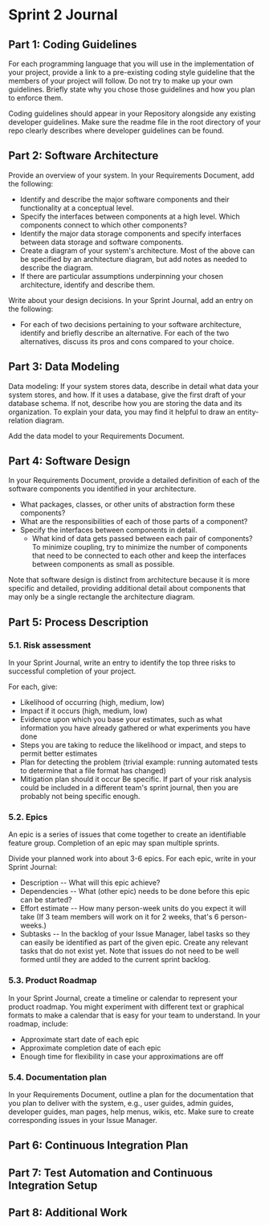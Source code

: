 # Sprint 2 Journal

## Part 1: Coding Guidelines
   For each programming language that you will use in the implementation of your project, provide a link to a pre-existing coding style guideline that the members of your project will follow. Do not try to make up your own guidelines. Briefly state why you chose those guidelines and how you plan to enforce them.


Coding guidelines should appear in your Repository alongside any existing developer guidelines. Make sure the readme file in the root directory of your repo clearly describes where developer guidelines can be found.


 
## Part 2: Software Architecture

Provide an overview of your system. In your Requirements Document, add the following:

* Identify and describe the major software components and their functionality at a conceptual level.
* Specify the interfaces between components at a high level. Which components connect to which other components?
* Identify the major data storage components and specify interfaces between data storage and software components.
* Create a diagram of your system's architecture. Most of the above can be specified by an architecture diagram, but add notes as needed to describe the diagram.
* If there are particular assumptions underpinning your chosen architecture, identify and describe them.

Write about your design decisions. In your Sprint Journal, add an entry on the following:

* For each of two decisions pertaining to your software architecture, identify and briefly describe an alternative. For each of the two alternatives, discuss its pros and cons compared to your choice.


## Part 3: Data Modeling
Data modeling: If your system stores data, describe in detail what data your system stores, and how. If it uses a database, give the first draft of your database schema. If not, describe how you are storing the data and its organization. To explain your data, you may find it helpful to draw an entity-relation diagram.

Add the data model to your Requirements Document.


## Part 4: Software Design
In your Requirements Document, provide a detailed definition of each of the software components you identified in your architecture.

* What packages, classes, or other units of abstraction form these components?
* What are the responsibilities of each of those parts of a component?
* Specify the interfaces between components in detail.
  * What kind of data gets passed between each pair of components? To minimize coupling, try to minimize the number of components that need to be connected to each other and keep the interfaces between components as small as possible.

Note that software design is distinct from architecture because it is more specific and detailed, providing additional detail about components that may only be a single rectangle the architecture diagram.




## Part 5: Process Description

### 5.1. Risk assessment
In your Sprint Journal, write an entry to identify the top three risks to successful completion of your project.

For each, give:

* Likelihood of occurring (high, medium, low)
* Impact if it occurs (high, medium, low)
* Evidence upon which you base your estimates, such as what information you have already gathered or what experiments you have done
* Steps you are taking to reduce the likelihood or impact, and steps to permit better estimates
* Plan for detecting the problem (trivial example: running automated tests to determine that a file format has changed)
* Mitigation plan should it occur
Be specific. If part of your risk analysis could be included in a different team's sprint journal, then you are probably not being specific enough.

### 5.2. Epics
An epic is a series of issues that come together to create an identifiable feature group. Completion of an epic may span multiple sprints.


Divide your planned work into about 3-6 epics. For each epic, write in your Sprint Journal:

* Description -- What will this epic achieve?
* Dependencies --  What (other epic) needs to be done before this epic can be started?
* Effort estimate -- How many person-week units do you expect it will take (If 3 team members will work on it for 2 weeks, that's 6 person-weeks.)
* Subtasks -- In the backlog of your Issue Manager, label tasks so they can easily be identified as part of the given epic. Create any relevant tasks that do not exist yet. Note that issues do not need to be well formed until they are added to the current sprint backlog.

### 5.3. Product Roadmap
In your Sprint Journal, create a timeline or calendar to represent your product roadmap. You might experiment with different text or graphical formats to make a calendar that is easy for your team  to understand. In your roadmap, include:

* Approximate start date of each epic
* Approximate completion date of each epic
* Enough time for flexibility in case your approximations are off


### 5.4. Documentation plan
In your Requirements Document, outline a plan for the documentation that you plan to deliver with the system, e.g., user guides, admin guides, developer guides, man pages, help menus, wikis, etc. Make sure to create corresponding issues in your Issue Manager.



 
## Part 6: Continuous Integration Plan


## Part 7: Test Automation and Continuous Integration Setup

## Part 8: Additional Work


